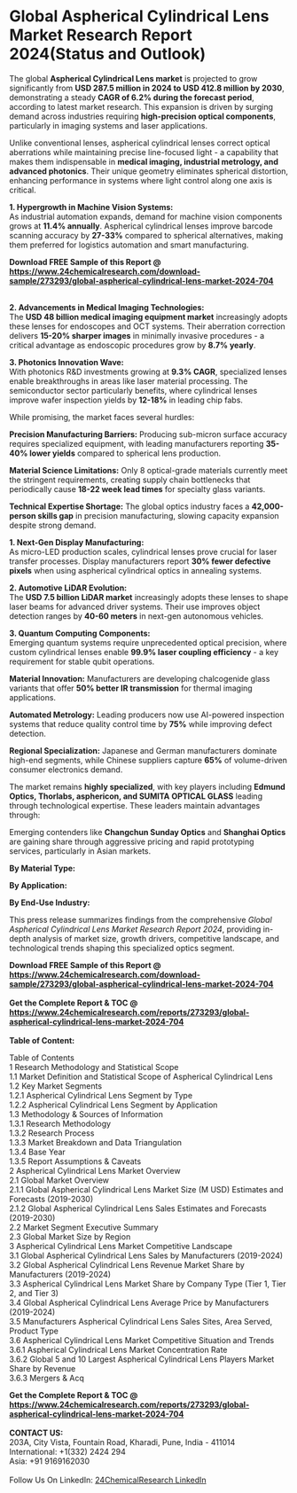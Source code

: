 <h1>Global Aspherical Cylindrical Lens Market Research Report 2024(Status and Outlook)</h1><p>The global <strong>Aspherical Cylindrical Lens market</strong> is projected to grow significantly from <strong>USD 287.5 million in 2024 to USD 412.8 million by 2030</strong>, demonstrating a steady <strong>CAGR of 6.2% during the forecast period</strong>, according to latest market research. This expansion is driven by surging demand across industries requiring <strong>high-precision optical components</strong>, particularly in imaging systems and laser applications.</p><p>Unlike conventional lenses, aspherical cylindrical lenses correct optical aberrations while maintaining precise line-focused light - a capability that makes them indispensable in <strong>medical imaging, industrial metrology, and advanced photonics</strong>. Their unique geometry eliminates spherical distortion, enhancing performance in systems where light control along one axis is critical.</p><p><strong>1. Hypergrowth in Machine Vision Systems:</strong><br>
As industrial automation expands, demand for machine vision components grows at <strong>11.4% annually</strong>. Aspherical cylindrical lenses improve barcode scanning accuracy by <strong>27-33%</strong> compared to spherical alternatives, making them preferred for logistics automation and smart manufacturing.</p><div><b>Download FREE Sample of this Report @ 
            <a href="https://www.24chemicalresearch.com/download-sample/273293/global-aspherical-cylindrical-lens-market-2024-704">
            https://www.24chemicalresearch.com/download-sample/273293/global-aspherical-cylindrical-lens-market-2024-704</a></b></div><br><p><strong>2. Advancements in Medical Imaging Technologies:</strong><br>
The <strong>USD 48 billion medical imaging equipment market</strong> increasingly adopts these lenses for endoscopes and OCT systems. Their aberration correction delivers <strong>15-20% sharper images</strong> in minimally invasive procedures - a critical advantage as endoscopic procedures grow by <strong>8.7% yearly</strong>.</p><p><strong>3. Photonics Innovation Wave:</strong><br>
With photonics R&amp;D investments growing at <strong>9.3% CAGR</strong>, specialized lenses enable breakthroughs in areas like laser material processing. The semiconductor sector particularly benefits, where cylindrical lenses improve wafer inspection yields by <strong>12-18%</strong> in leading chip fabs.</p><p>While promising, the market faces several hurdles:</p><p><strong>Precision Manufacturing Barriers:</strong> Producing sub-micron surface accuracy requires specialized equipment, with leading manufacturers reporting <strong>35-40% lower yields</strong> compared to spherical lens production.</p><p><strong>Material Science Limitations:</strong> Only 8 optical-grade materials currently meet the stringent requirements, creating supply chain bottlenecks that periodically cause <strong>18-22 week lead times</strong> for specialty glass variants.</p><p><strong>Technical Expertise Shortage:</strong> The global optics industry faces a <strong>42,000-person skills gap</strong> in precision manufacturing, slowing capacity expansion despite strong demand.</p><p><strong>1. Next-Gen Display Manufacturing:</strong><br>
As micro-LED production scales, cylindrical lenses prove crucial for laser transfer processes. Display manufacturers report <strong>30% fewer defective pixels</strong> when using aspherical cylindrical optics in annealing systems.</p><p><strong>2. Automotive LiDAR Evolution:</strong><br>
The <strong>USD 7.5 billion LiDAR market</strong> increasingly adopts these lenses to shape laser beams for advanced driver systems. Their use improves object detection ranges by <strong>40-60 meters</strong> in next-gen autonomous vehicles.</p><p><strong>3. Quantum Computing Components:</strong><br>
Emerging quantum systems require unprecedented optical precision, where custom cylindrical lenses enable <strong>99.9% laser coupling efficiency</strong> - a key requirement for stable qubit operations.</p><p><strong>Material Innovation:</strong> Manufacturers are developing chalcogenide glass variants that offer <strong>50% better IR transmission</strong> for thermal imaging applications.</p><p><strong>Automated Metrology:</strong> Leading producers now use AI-powered inspection systems that reduce quality control time by <strong>75%</strong> while improving defect detection.</p><p><strong>Regional Specialization:</strong> Japanese and German manufacturers dominate high-end segments, while Chinese suppliers capture <strong>65%</strong> of volume-driven consumer electronics demand.</p><p>The market remains <strong>highly specialized</strong>, with key players including <strong>Edmund Optics, Thorlabs, asphericon, and SUMITA OPTICAL GLASS</strong> leading through technological expertise. These leaders maintain advantages through:</p><p>Emerging contenders like <strong>Changchun Sunday Optics</strong> and <strong>Shanghai Optics</strong> are gaining share through aggressive pricing and rapid prototyping services, particularly in Asian markets.</p><p><strong>By Material Type:</strong></p><p><strong>By Application:</strong></p><p><strong>By End-Use Industry:</strong></p><p>This press release summarizes findings from the comprehensive <em>Global Aspherical Cylindrical Lens Market Research Report 2024</em>, providing in-depth analysis of market size, growth drivers, competitive landscape, and technological trends shaping this specialized optics segment.</p><div><b>Download FREE Sample of this Report @ 
            <a href="https://www.24chemicalresearch.com/download-sample/273293/global-aspherical-cylindrical-lens-market-2024-704">
            https://www.24chemicalresearch.com/download-sample/273293/global-aspherical-cylindrical-lens-market-2024-704</a></b></div><br><div><b>Get the Complete Report & TOC @ 
            <a href="https://www.24chemicalresearch.com/reports/273293/global-aspherical-cylindrical-lens-market-2024-704">
            https://www.24chemicalresearch.com/reports/273293/global-aspherical-cylindrical-lens-market-2024-704</a></b></div><br>
            <b>Table of Content:</b><p>Table of Contents<br />
1 Research Methodology and Statistical Scope<br />
1.1 Market Definition and Statistical Scope of Aspherical Cylindrical Lens<br />
1.2 Key Market Segments<br />
1.2.1 Aspherical Cylindrical Lens Segment by Type<br />
1.2.2 Aspherical Cylindrical Lens Segment by Application<br />
1.3 Methodology & Sources of Information<br />
1.3.1 Research Methodology<br />
1.3.2 Research Process<br />
1.3.3 Market Breakdown and Data Triangulation<br />
1.3.4 Base Year<br />
1.3.5 Report Assumptions & Caveats<br />
2 Aspherical Cylindrical Lens Market Overview<br />
2.1 Global Market Overview<br />
2.1.1 Global Aspherical Cylindrical Lens Market Size (M USD) Estimates and Forecasts (2019-2030)<br />
2.1.2 Global Aspherical Cylindrical Lens Sales Estimates and Forecasts (2019-2030)<br />
2.2 Market Segment Executive Summary<br />
2.3 Global Market Size by Region<br />
3 Aspherical Cylindrical Lens Market Competitive Landscape<br />
3.1 Global Aspherical Cylindrical Lens Sales by Manufacturers (2019-2024)<br />
3.2 Global Aspherical Cylindrical Lens Revenue Market Share by Manufacturers (2019-2024)<br />
3.3 Aspherical Cylindrical Lens Market Share by Company Type (Tier 1, Tier 2, and Tier 3)<br />
3.4 Global Aspherical Cylindrical Lens Average Price by Manufacturers (2019-2024)<br />
3.5 Manufacturers Aspherical Cylindrical Lens Sales Sites, Area Served, Product Type<br />
3.6 Aspherical Cylindrical Lens Market Competitive Situation and Trends<br />
3.6.1 Aspherical Cylindrical Lens Market Concentration Rate<br />
3.6.2 Global 5 and 10 Largest Aspherical Cylindrical Lens Players Market Share by Revenue<br />
3.6.3 Mergers & Acq</p><div><b>Get the Complete Report & TOC @ 
            <a href="https://www.24chemicalresearch.com/reports/273293/global-aspherical-cylindrical-lens-market-2024-704">
            https://www.24chemicalresearch.com/reports/273293/global-aspherical-cylindrical-lens-market-2024-704</a></b></div><br><b>CONTACT US:</b><br>
            203A, City Vista, Fountain Road, Kharadi, Pune, India - 411014<br>
            International: +1(332) 2424 294<br>
            Asia: +91 9169162030 <br><br>
            Follow Us On LinkedIn: <a href="https://www.linkedin.com/company/24chemicalresearch/">24ChemicalResearch LinkedIn</a>